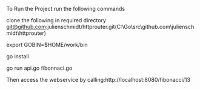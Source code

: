 To Run the Project run the following commands

clone the following in required directory git@github.com:julienschmidt/httprouter.git(C:\Go\src\github.com\julienschmidt\httprouter)

export GOBIN=$HOME/work/bin

go install

go run api.go fibonnaci.go

Then access the webservice by calling:http://localhost:8080/fibonacci/13
